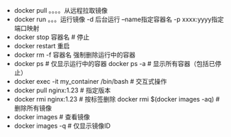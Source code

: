 - docker pull 。。。。从远程拉取镜像
- docker run 。。。运行镜像 -d 后台运行 –name指定容器名  -p xxxx:yyyy指定端口映射
- docker stop 容器名 # 停止
- docker  restart  重启
- docker rm -f  容器名  强制删除运行中的容器
- docker ps  # 仅显示运行中的容器
  docker ps -a  # 显示所有容器（包括已停止）
- docker exec -it my_container /bin/bash  # 交互式操作
- docker pull nginx:1.23  # 指定版本
- docker rmi nginx:1.23  # 按标签删除
  docker rmi $(docker images -aq)  # 删除所有镜像
- docker images  # 查看镜像
- docker images -q  # 仅显示镜像ID

 

